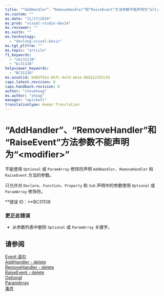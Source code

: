```yaml
---
title: "“AddHandler”、“RemoveHandler”和“RaiseEvent”方法参数不能声明为“&lt;modifier&gt;” | Microsoft Docs"
ms.custom: ""
ms.date: "11/17/2016"
ms.prod: "visual-studio-dev14"
ms.reviewer: ""
ms.suite: ""
ms.technology: 
  - "devlang-visual-basic"
ms.tgt_pltfrm: ""
ms.topic: "article"
f1_keywords: 
  - "vbc31138"
  - "bc31138"
helpviewer_keywords: 
  - "BC31138"
ms.assetid: 6d8df92a-95fc-4a7d-ab1e-06d312155c55
caps.latest.revision: 8
caps.handback.revision: 8
author: "stevehoag"
ms.author: "shoag"
manager: "wpickett"
translationtype: Human Translation
---
```

# “AddHandler”、“RemoveHandler”和“RaiseEvent”方法参数不能声明为“&lt;modifier&gt;”
不能使用 `Optional` 或 `ParamArray` 修饰符声明 `AddHandler`、`RemoveHandler` 和 `RaiseEvent` 方法的参数。  
  
 只允许对 `Declare`、`Function`、`Property` 和 `Sub` 声明中的参数使用 `Optional` 或 `ParamArray` 修饰符。  
  
 **错误 ID：**BC31138  
  
### 更正此错误  
  
-   从参数列表中删除 `Optional` 或 `ParamArray` 关键字。  
  
## 请参阅  
 [Event 语句](../../visual-basic/language-reference/statements/event-statement.md)   
 [AddHandler \- delete](http://msdn.microsoft.com/zh-cn/fc464cf8-582c-48a6-a9c2-185c4c3d5ff8)   
 [RemoveHandler \- delete](http://msdn.microsoft.com/zh-cn/35c17f61-6e22-4b87-b6e1-3ed0c27a88a0)   
 [RaiseEvent \- delete](http://msdn.microsoft.com/zh-cn/7f765da0-5491-40b6-9ed5-24c98f9daad9)   
 [Optional](../../visual-basic/language-reference/modifiers/optional.md)   
 [ParamArray](../../visual-basic/language-reference/modifiers/paramarray.md)   
 [事件](../../visual-basic/programming-guide/language-features/events/events.md)
